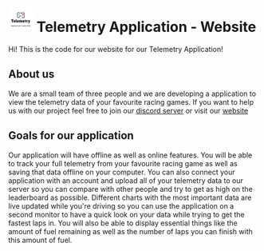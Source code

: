 # <img src="/src/assets/logo/telemetry_logo.png" width="50" height="50" /> Telemetry Application - Website 
Hi! This is the code for our website for our Telemetry Application!


## About us
We are a small team of three people and we are developing a application to view the telemetry data of your favourite racing games.
If you want to help us with our project feel free to join our [discord server](https://discord.gg/ypQHABsEQX) or visit our [website]()

## Goals for our application
Our application will have offline as well as online features. You will be able to track your full telemetry from your favourite racing game as well as saving that data offline on your computer. You can also connect your application with an account and upload all of your telemetry data to our server so you can compare with other people and try to get as high on the leaderboard as possible.
Different charts with the most important data are live updated while you're driving so you can use the application on a second monitor to have a quick look on your data while trying to get the fastest laps in.
You will also be able to display essential things like the amount of fuel remaining as well as the number of laps you can finish with this amount of fuel.
